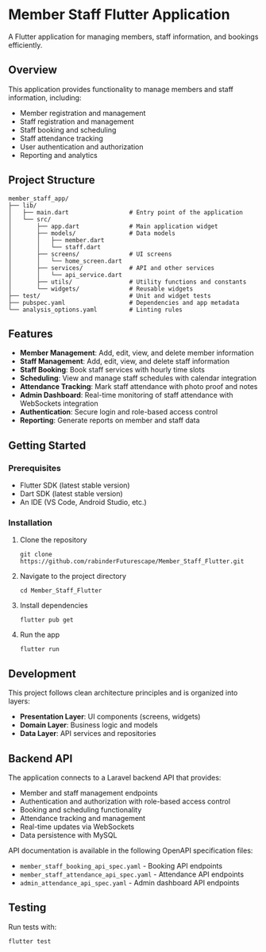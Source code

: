 # Member Staff Flutter Application

A Flutter application for managing members, staff information, and bookings efficiently.

## Overview
This application provides functionality to manage members and staff information, including:
- Member registration and management
- Staff registration and management
- Staff booking and scheduling
- Staff attendance tracking
- User authentication and authorization
- Reporting and analytics

## Project Structure

```
member_staff_app/
├── lib/
│   ├── main.dart                 # Entry point of the application
│   └── src/
│       ├── app.dart              # Main application widget
│       ├── models/               # Data models
│       │   ├── member.dart
│       │   └── staff.dart
│       ├── screens/              # UI screens
│       │   └── home_screen.dart
│       ├── services/             # API and other services
│       │   └── api_service.dart
│       ├── utils/                # Utility functions and constants
│       └── widgets/              # Reusable widgets
├── test/                         # Unit and widget tests
├── pubspec.yaml                  # Dependencies and app metadata
└── analysis_options.yaml         # Linting rules
```

## Features

- **Member Management**: Add, edit, view, and delete member information
- **Staff Management**: Add, edit, view, and delete staff information
- **Staff Booking**: Book staff services with hourly time slots
- **Scheduling**: View and manage staff schedules with calendar integration
- **Attendance Tracking**: Mark staff attendance with photo proof and notes
- **Admin Dashboard**: Real-time monitoring of staff attendance with WebSockets integration
- **Authentication**: Secure login and role-based access control
- **Reporting**: Generate reports on member and staff data

## Getting Started

### Prerequisites

- Flutter SDK (latest stable version)
- Dart SDK (latest stable version)
- An IDE (VS Code, Android Studio, etc.)

### Installation

1. Clone the repository
   ```
   git clone https://github.com/rabinderFuturescape/Member_Staff_Flutter.git
   ```

2. Navigate to the project directory
   ```
   cd Member_Staff_Flutter
   ```

3. Install dependencies
   ```
   flutter pub get
   ```

4. Run the app
   ```
   flutter run
   ```

## Development

This project follows clean architecture principles and is organized into layers:

- **Presentation Layer**: UI components (screens, widgets)
- **Domain Layer**: Business logic and models
- **Data Layer**: API services and repositories

## Backend API

The application connects to a Laravel backend API that provides:

- Member and staff management endpoints
- Authentication and authorization with role-based access control
- Booking and scheduling functionality
- Attendance tracking and management
- Real-time updates via WebSockets
- Data persistence with MySQL

API documentation is available in the following OpenAPI specification files:
- `member_staff_booking_api_spec.yaml` - Booking API endpoints
- `member_staff_attendance_api_spec.yaml` - Attendance API endpoints
- `admin_attendance_api_spec.yaml` - Admin dashboard API endpoints

## Testing

Run tests with:
```
flutter test
```
